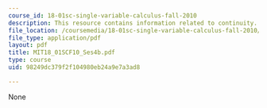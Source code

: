 ```yaml
---
course_id: 18-01sc-single-variable-calculus-fall-2010
description: This resource contains information related to continuity.
file_location: /coursemedia/18-01sc-single-variable-calculus-fall-2010/98249dc379f2f104980eb24a9e7a3ad8_MIT18_01SCF10_Ses4b.pdf
file_type: application/pdf
layout: pdf
title: MIT18_01SCF10_Ses4b.pdf
type: course
uid: 98249dc379f2f104980eb24a9e7a3ad8

---
```

None